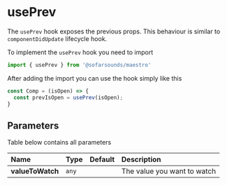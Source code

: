 # usePrev

The `usePrev` hook exposes the previous props. This behaviour is similar to `componentDidUpdate` lifecycle hook.

To implement the `usePrev` hook you need to import
```js
import { usePrev } from '@sofarsounds/maestro'
```

After adding the import you can use the hook simply like this
```js
const Comp = (isOpen) => {
  const prevIsOpen = usePrev(isOpen);
}
```

## Parameters
Table below contains all parameters

| Name          | Type         | Default         | Description                      |
| :------------ | :-----       | :-------------- | :------------------------------- |
| **valueToWatch**  | `any` |                      | The value you want to watch
